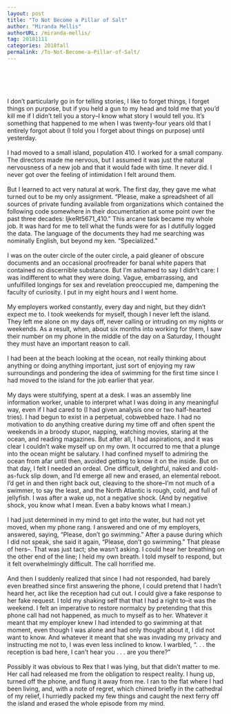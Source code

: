 ```yaml
---
layout: post
title: "To Not Become a Pillar of Salt"
author: "Miranda Mellis"
authorURL: /miranda-mellis/
tag: 20181111
categories: 2018fall
permalink: /To-Not-Become-a-Pillar-of-Salt/
---
```


<br><br>
<br><br>
I don’t particularly go in for telling stories, I like to forget things, I forget things on purpose, but if you held a gun to my head and told me that you’d kill me if I didn’t tell you a story–I know what story I would tell you. It’s something that happened to me when I was twenty-four years old that I entirely forgot about (I told you I forget about things on purpose) until yesterday.
<br><br>
I had moved to a small island, population 410. I worked for a small company. The directors made me nervous, but I assumed it was just the natural nervousness of a new job and that it would fade with time. It never did. I never got over the feeling of intimidation I felt around them.
<br><br>
But I learned to act very natural at work. The first day, they gave me what turned out to be my only assignment. “Please, make a spreadsheet of all sources of private funding available from organizations which contained the following code somewhere in their documentation at some point over the past three decades: IjkeRt5671_410.” This arcane task became my whole job. It was hard for me to tell what the funds were for as I dutifully logged the data. The language of the documents they had me searching was nominally English, but beyond my ken. “Specialized.”
<br><br>
I was on the outer circle of the outer circle, a paid gleaner of obscure documents and an occasional proofreader for banal white papers that contained no discernible substance. But I’m ashamed to say I didn’t care: I was indifferent to what they were doing. Vague, embarrassing, and unfulfilled longings for sex and revelation preoccupied me, dampening the faculty of curiosity. I put in my eight hours and I went home.
<br><br>
My employers worked constantly, every day and night, but they didn’t expect me to. I took weekends for myself, though I never left the island. They left me alone on my days off, never calling or intruding on my nights or weekends. As a result, when, about six months into working for them, I saw their number on my phone in the middle of the day on a Saturday, I thought they must have an important reason to call.
<br><br>
I had been at the beach looking at the ocean, not really thinking about anything or doing anything important, just sort of enjoying my raw surroundings and pondering the idea of swimming for the first time since I had moved to the island for the job earlier that year.
<br><br>
My days were stultifying, spent at a desk. I was an assembly line information worker, unable to interpret what I was doing in any meaningful way, even if I had cared to (I had given analysis one or two half-hearted tries). I had begun to exist in a perpetual, cobwebbed haze. I had no motivation to do anything creative during my time off and often spent the weekends in a broody stupor, napping, watching movies, staring at the ocean, and reading magazines. But after all, I had aspirations, and it was clear I couldn’t wake myself up on my own. It occurred to me that a plunge into the ocean might be salutary. I had confined myself to admiring the ocean from afar until then, avoided getting to know it on the inside. But on that day, I felt I needed an ordeal. One difficult, delightful, naked and cold-as-fuck slip down, and I’d emerge all new and erased, an elemental reboot. I’d get in and then right back out, cleaving to the shore–I’m not much of a swimmer, to say the least, and the North Atlantic is rough, cold, and full of jellyfish. I was after a wake up, not a negative shock. (And by negative shock, you know what I mean. Even a baby knows what I mean.)
<br><br>
I had just determined in my mind to get into the water, but had not yet moved, when my phone rang. I answered and one of my employers, answered, saying, “Please, don’t go swimming.” After a pause during which I did not speak, she said it again, “Please, don’t go swimming.”
That please of hers–. That was just tact; she wasn’t asking. I could hear her breathing on the other end of the line; I held my own breath. I told myself to respond, but it felt overwhelmingly difficult. The call horrified me.
<br><br>
And then I suddenly realized that since I had not responded, had barely even breathed since first answering the phone, I could pretend that I hadn’t heard her, act like the reception had cut out. I could give a fake response to her fake request. I told my shaking self that that I had a right to–it was the weekend. I felt an imperative to restore normalcy by pretending that this phone call had not happened, as much to myself as to her. Whatever it meant that my employer knew I had intended to go swimming at that moment, even though I was alone and had only thought about it, I did not want to know. And whatever it meant that she was invading my privacy and instructing me not to, I was even less inclined to know. I warbled, “. . . the reception is bad here, I can’t hear you . . . are you there?”
<br><br>
Possibly it was obvious to Rex that I was lying, but that didn’t matter to me. Her call had released me from the obligation to respect reality. I hung up, turned off the phone, and flung it away from me. I ran to the flat where I had been living, and, with a note of regret, which chimed briefly in the cathedral of my relief, I hurriedly packed my few things and caught the next ferry off the island and erased the whole episode from my mind.
